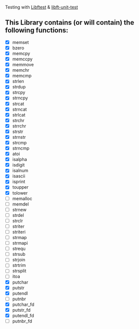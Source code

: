 Testing with [Libftest](https://github.com/jtoty/Libftest) & [libft-unit-test](https://github.com/alelievr/libft-unit-test)

## This Library contains (or will contain) the following functions:
- [x] memset
- [x] bzero
- [x] memcpy
- [x] memccpy
- [x] memmove
- [x] memchr
- [x] memcmp
- [x] strlen
- [x] strdup
- [x] strcpy
- [x] strncpy
- [x] strcat
- [x] strncat
- [x] strlcat
- [x] strchr
- [x] strrchr
- [x] strstr
- [x] strnstr
- [x] strcmp
- [x] strncmp
- [x] atoi
- [x] isalpha
- [x] isdigit
- [x] isalnum
- [x] isascii
- [x] isprint
- [x] toupper
- [x] tolower
- [ ] memalloc
- [ ] memdel
- [ ] strnew
- [ ] strdel
- [ ] strclr
- [ ] striter
- [ ] striteri
- [ ] strmap
- [ ] strmapi
- [ ] strequ
- [ ] strsub
- [ ] strjoin
- [ ] strtrim
- [ ] strsplit
- [ ] itoa
- [x] putchar
- [x] putstr
- [x] putendl
- [ ] putnbr
- [x] putchar_fd
- [x] putstr_fd
- [x] putendl_fd
- [ ] putnbr_fd
